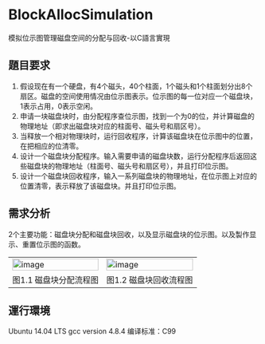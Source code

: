# BlockAllocSimulation  
模拟位示图管理磁盘空间的分配与回收-以C語言實現

## 題目要求

1. 假设现在有一个硬盘，有4个磁头，40个柱面，1个磁头和1个柱面划分出8个扇区。磁盘的空间使用情况由位示图表示。位示图的每一位对应一个磁盘块，1表示占用，0表示空闲。  
2. 申请一块磁盘块时，由分配程序查位示图，找到一个为0的位，并计算磁盘的物理地址（即求出磁盘块对应的柱面号、磁头号和扇区号）。  
3. 当释放一个相对物理块时，运行回收程序，计算该磁盘块在位示图中的位置，在把相应的位清零。  
4. 设计一个磁盘块分配程序。输入需要申请的磁盘块数，运行分配程序后返回这些磁盘块的物理地址（柱面号、磁头号和扇区号），并且打印位示图。  
5. 设计一个磁盘块回收程序，输入一系列磁盘块的物理地址，在位示图上对应的位置清零，表示释放了该磁盘块。并且打印位示图。

## 需求分析
2个主要功能：磁盘块分配和磁盘块回收，以及显示磁盘块的位示图。以及製作显示、重置位示图的函数。  
<table >
<tr>
  <td><img width="100%" alt="image" src="https://github.com/user-attachments/assets/0b7c513e-c1d7-4421-aad0-e91c6e1d2929" />
</td>
  <td><img width="100%" alt="image" src="https://github.com/user-attachments/assets/104fff26-48cc-481b-9249-ab8d1ced9092" />
</td>
</tr>
  <tr>
    <td align="center">图1.1 磁盘块分配流程图</td>
    <td align="center">图1.2 磁盘块回收流程图	</td>
  </tr>
</table>

## 運行環境
Ubuntu 14.04 LTS
gcc version 4.8.4
编译标准：C99
 
